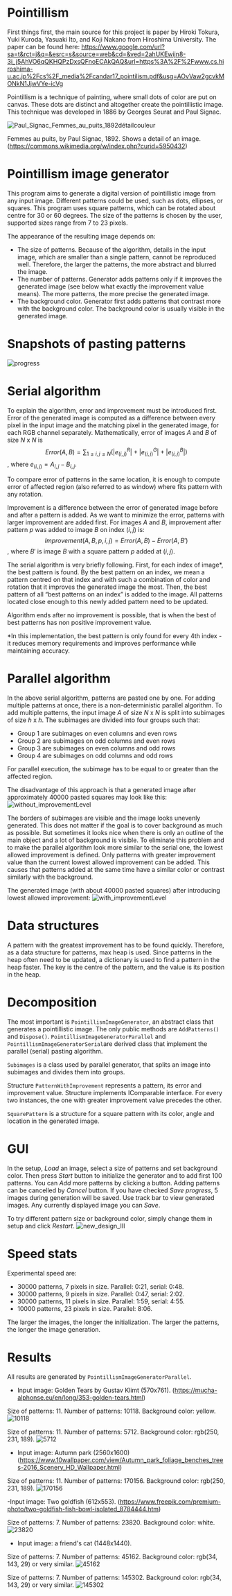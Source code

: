 # Pointillism
First things first, the main source for this project is paper by Hiroki Tokura, Yuki Kuroda, Yasuaki Ito, and Koji Nakano from Hiroshima University. The paper can be found here: https://www.google.com/url?sa=t&rct=j&q=&esrc=s&source=web&cd=&ved=2ahUKEwijn8-3i_j5AhVO6qQKHQPzDxsQFnoECAkQAQ&url=https%3A%2F%2Fwww.cs.hiroshima-u.ac.jp%2Fcs%2F_media%2Fcandar17_pointilism.pdf&usg=AOvVaw2gcvkMONkN1JjwVYe-icVg

Pointillism is a technique of painting, where small dots of color are put on canvas. These dots are distinct and altogether create the pointillistic image. This technique was developed in 1886 by Georges Seurat and Paul Signac.

![Paul_Signac_Femmes_au_puits_1892détailcouleur](https://github.com/T-erez/Pointillism_image_generator/assets/108612296/125eea41-9ec6-40d1-b303-2a67723607c7)

Femmes au puits, by Paul Signac, 1892. Shows a detail of an image. (https://commons.wikimedia.org/w/index.php?curid=5950432)

# Pointillism image generator

This program aims to generate a digital version of pointillistic image from any input image. Different patterns could be used, such as dots, ellipses, or squares. This program uses square patterns, which can be rotated about centre for 30 or 60 degrees. The size of the patterns is chosen by the user, supported sizes range from 7 to 23 pixels. 

The appearance of the resulting image depends on:
- The size of patterns. Because of the algorithm, details in the input image, which are smaller than a single pattern, cannot be reproduced well. Therefore, the larger the patterns, the more abstract and blurred the image.
- The number of patterns. Generator adds patterns only if it improves the generated image (see below what exactly the improvement value means). The more patterns, the more precise the generated image.
- The background color. Generator first adds patterns that contrast more with the background color. The background color is usually visible in the generated image.

# Snapshots of pasting patterns
![progress](https://github.com/T-erez/Pointillism_image_generator/assets/108612296/e772ecb1-9a91-483f-9512-f59ccb4c48b1)

# Serial algorithm

To explain the algorithm, error and improvement must be introduced first. Error of the generated image is computed as a difference between every pixel in the input image and the matching pixel in the generated image, for each RGB channel separately. Mathematically, error of images $A$ and $B$ of size $N$ x $N$ is $$Error(A,B) =  \sum_{1 \leq i, j \leq N} \left( |e^R_{(i,j)}| + |e^G_{(i,j)}| + |e^B_{(i,j)}| \right)$$, where $e_{(i,j)} = A_{i,j} - B_{i,j}$.

To compare error of patterns in the same location, it is enough to compute error of affected region (also referred to as window) where fits pattern with any rotation.

Improvement is a difference between the error of generated image before and after a pattern is added. As we want to minimize the error, patterns with larger improvement are added first. For images $A$ and $B$, improvement after pattern $p$ was added to image $B$ on index $(i,j)$ is: $$Improvement(A, B, p, i, j) = Error(A, B) − Error(A, B′) $$, where $B′$ is image $B$ with a square pattern $p$ added at $(i, j)$.

The serial algorithm is very briefly following. First, for each index of image*, the best pattern is found. By the best pattern on an index, we mean a pattern centred on that index and with such a combination of color and rotation that it improves the generated image the most. Then, the best pattern of all “best patterns on an index” is added to the image. All patterns located close enough to this newly added pattern need to be updated.

Algorithm ends after no improvement is possible, that is when the best of best patterns has non positive improvement value.

*In this implementation, the best pattern is only found for every 4th index - it reduces memory requirements and improves performance while maintaining accuracy.

# Parallel algorithm
In the above serial algorithm, patterns are pasted one by one. For adding multiple patterns at once, there is a non-deterministic parallel algorithm. To add multiple patterns, the input
image $A$ of size $N$ x $N$ is split into subimages of size $h$ x $h$. The subimages are divided into four groups such that:
- Group 1 are subimages on even columns and even rows
- Group 2 are subimages on odd columns and even rows
- Group 3 are subimages on even columns and odd rows
- Group 4 are subimages on odd columns and odd rows

For parallel execution, the subimage has to be equal to or greater than the affected region.

The disadvantage of this approach is that a generated image after approximately 40000 pasted squares may look like this:
![without_improvementLevel](https://github.com/T-erez/Pointillism_image_generator/assets/108612296/5227f915-66f4-48bd-9020-0e1c67deed19)

The borders of subimages are visible and the image looks unevenly generated. This does not matter if the goal is to cover background as much as possible. 
But sometimes it looks nice when there is only an outline of the main object and a lot of background is visible.
To eliminate this problem and to make the parallel algorithm look more similar to the serial one, the lowest allowed improvement is defined. Only patterns with greater improvement value than the current lowest allowed improvement can be added. 
This causes that patterns added at the same time have a similar color or contrast similarly with the background.

The generated image (with about 40000 pasted squares) after introducing lowest allowed improvement: 
![with_improvementLevel](https://github.com/T-erez/Pointillism_image_generator/assets/108612296/056b9272-1146-4614-aedd-02973e056b9e)


# Data structures
A pattern with the greatest improvement has to be found quickly. Therefore, as a data structure for patterns, max heap is used. 
Since patterns in the heap often need to be updated, a dictionary is used to find a pattern in the heap faster. The key is the centre of the pattern, and the value is its position in the heap. 

# Decomposition

The most important is ``PointillismImageGenerator``, an abstract class that generates a pointillistic image. The only public methods are ``AddPatterns()`` and ``Dispose()``. ``PointillismImageGeneratorParallel``  and ``PointillismImageGeneratorSerial``are derived class that implement the parallel (serial) pasting algorithm.

``Subimages`` is a class used by parallel generator, that splits an image into subimages and divides them into groups.

Structure ``PatternWithImprovement`` represents a pattern, its error and improvement value. Structure implements IComparable interface. For every two instances, the one with greater improvement value precedes the other.

``SquarePattern`` is a structure for a square pattern with its color, angle and location in the generated image. 


# GUI
In the setup, $Load$ an image, select a size of patterns and set background color. Then press $Start$ button to initialize the generator and to add first 100 patterns. You can $Add$ more patterns by clicking a button. Adding patterns can be cancelled by $Cancel$ button. If you have checked $Save$ $progress$, 5 images during generation will be saved. Use track bar to view generated images. Any currently displayed image you can $Save$.

To try different pattern size or background color, simply change them in setup and click $Restart$. 
![new_design_III](https://github.com/T-erez/Pointillism_image_generator/assets/108612296/a32eac94-1bbb-4539-bae7-cf1e82d6b8e2)


# Speed stats
Experimental speed are:

* 30000 patterns, 7 pixels in size. Parallel: 0:21, serial: 0:48.
* 30000 patterns, 9 pixels in size. Parallel: 0:47, serial: 2:02.
* 30000 patterns, 11 pixels in size. Parallel: 1:59, serial: 4:55.
* 10000 patterns, 23 pixels in size. Parallel: 8:06. 

The larger the images, the longer the initialization. The larger the patterns, the longer the image generation.

# Results

All results are generated by ``PointillismImageGeneratorParallel``.

- Input image: Golden Tears by Gustav Klimt (570x761). (https://mucha-alphonse.eu/en/long/353-golden-tears.html)

Size of patterns: 11. Number of patterns: 10118. Background color: yellow.
![10118](https://github.com/T-erez/Pointillism_image_generator/assets/108612296/2681b564-85c2-48c7-8604-d1413aa778ba)

Size of patterns: 11. Number of patterns: 5712. Background color: rgb(250, 231, 189).
![5712](https://github.com/T-erez/Pointillism_image_generator/assets/108612296/b97b233a-c4b2-4b35-8c4c-76c9a836e0ed)


- Input image: Autumn park (2560x1600) (https://www.10wallpaper.com/view/Autumn_park_foliage_benches_trees-2016_Scenery_HD_Wallpaper.html)

Size of patterns: 11. Number of patterns: 170156. Background color: rgb(250, 231, 189).
![170156](https://github.com/T-erez/Pointillism_image_generator/assets/108612296/87c19a0d-d9b8-47d1-a2e1-60535b5e077c)


-Input image: Two goldfish (612x553). (https://www.freepik.com/premium-photo/two-goldfish-fish-bowl-isolated_8784444.htm) 

Size of patterns: 7. Number of patterns: 23820. Background color: white.
![23820](https://github.com/T-erez/Pointillism_image_generator/assets/108612296/a361c0c9-9134-460f-82ea-7b39f2fb66fc)


- Input image: a friend's cat (1448x1440).

Size of patterns: 7. Number of patterns: 45162. Background color: rgb(34, 143, 29) or very similar.
![45162](https://github.com/T-erez/Pointillism_image_generator/assets/108612296/671b55ea-374c-43cd-bf8a-f31e16800018)

Size of patterns: 7. Number of patterns: 145302. Background color: rgb(34, 143, 29) or very similar.
![145302](https://github.com/T-erez/Pointillism_image_generator/assets/108612296/aacb4c5f-1ff0-474e-a49b-286e57c69f81)


